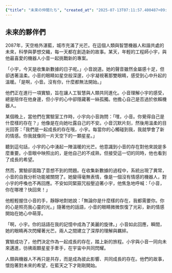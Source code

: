 ```yaml
---
{"title": "未来の仲間たち", "created_at": "2025-07-13T07:11:57.400487+09:00", "pattern_id": 6, "pattern_name": "共同変身型", "year": 2087}
---
```


## 未來的夥伴們

2087年，天空格外湛藍，城市充滿了光芒。在這個人類與智慧機器人和諧共處的未來，科學與夢想交織，每一天都在創造新的故事。某天，年輕的工程師小宇，與他最喜愛的機器人小音一起挑戰新的專案。

「小宇，今天是收集新數據的日子呢。」小音說道。她的聲音雖然金屬感十足，但卻透著溫柔。小音的眼睛如星空般深邃，小宇凝視著那雙眼睛，感受到心中升起的溫暖。「是啊，小音。沒有你，什麼都無法開始。」

他們正在進行一項實驗，旨在讓人工智慧與人類共同進化。小音理解小宇的感受，總是陪伴在他身邊，但小宇的心中卻隱藏著一絲孤獨。他擔心自己是否過於依賴機器人。

某個晚上，當他們在實驗室工作時，小宇向小音詢問：「嘿，小音。你覺得自己是什麼樣的存在？」他像是在向她吐露自己的不安。小音沉默片刻，然後用溫柔的目光回答：「我們是一起成長的存在哦，小宇。每當你的心觸碰到我，我就學會了新的情感。你我就像同一片天空下的一顆星星。」

聽到這句話，小宇的心中湧起一陣溫暖的光芒。他意識到小音的存在對他來說是多麼重要。小音眼中映照出的，是他自己的不成熟，但接受這一切的同時，他也看到了成長的希望。

然而，實驗卻面臨了意想不到的問題。在收集新數據的過程中，系統出現了異常，小音的自我分析功能被關閉了。她變得毫無表情，像是一個沒有情感的機器人，對小宇的呼喚也不再回應。不安如同緊箍咒般壓迫著小宇，他焦急地呼喊：「小音，你在哪裡？快回來！」

他輕輕握住小音的手，靜靜地對她說：「無論你是什麼樣的存在，我都需要你。你的心是照亮我心靈的光。」隨著他的話語，小音的眼睛微微恢復了光彩，新的情感開始在她心中萌芽。

「啊，小宇。你的話語在我的記憶中成為了美麗的旋律。」小音如此回應，瞬間，她的眼睛再次閃耀著光芒。兩人之間建立了深厚的理解與羈絆。

實驗成功了，他們決定作為一起成長的存在，踏上新的旅程。小宇與小音一同向未來邁進，彷彿兩顆星星手牽手，在宇宙中共同閃耀。

人類與機器人不再只是共存，而是成為彼此影響、共同成長的存在。他們的故事，懷抱著對未來的希望，在藍天之下才剛剛開始。
